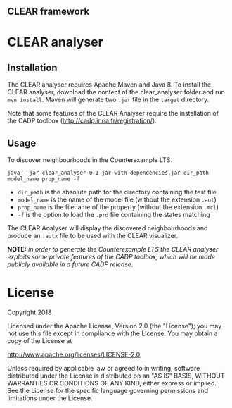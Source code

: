 ## CLEAR framework

CLEAR analyser
==============


Installation
------------

The CLEAR analyser requires Apache Maven and Java 8.
To install the CLEAR analyser, download the content of the clear_analyser 
folder and run `mvn install`. 
Maven will generate two `.jar` file in the `target` directory.

Note that some features of the CLEAR Analyser require the installation of
the CADP toolbox (http://cadp.inria.fr/registration/).


Usage
-----

To discover neighbourhoods in the Counterexample LTS:

`java - jar clear_analyser-0.1-jar-with-dependencies.jar dir_path model_name prop_name -f`

- `dir_path` is the absolute path for the directory containing the test file
- `model_name` is the name of the model file (without the extension `.aut`)
- `prop_name` is the filename of the property (without the extension `.mcl`)
- `-f` is the option to load the `.prd` file containing the states matching

The CLEAR Analyser will display the discovered neighbourhoods and produce an 
`.autx` file to be used with the CLEAR visualizer.


**NOTE:** *in order to generate the Counterexample LTS the CLEAR analyser 
exploits some private features of the CADP toolbox, which will be made publicly available in a future CADP release.*

License
=======

Copyright 2018

Licensed under the Apache License, Version 2.0 (the "License"); you may not use this file except in compliance with the License. You may obtain a copy of the License at

http://www.apache.org/licenses/LICENSE-2.0

Unless required by applicable law or agreed to in writing, software distributed under the License is distributed on an "AS IS" BASIS, WITHOUT WARRANTIES OR CONDITIONS OF ANY KIND, either express or implied. See the License for the specific language governing permissions and limitations under the License.


